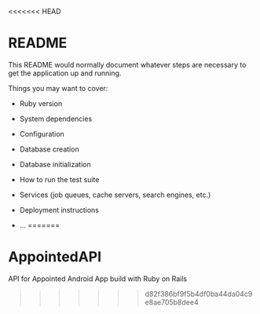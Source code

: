 <<<<<<< HEAD
# README

This README would normally document whatever steps are necessary to get the
application up and running.

Things you may want to cover:

* Ruby version

* System dependencies

* Configuration

* Database creation

* Database initialization

* How to run the test suite

* Services (job queues, cache servers, search engines, etc.)

* Deployment instructions

* ...
=======
# AppointedAPI
API for Appointed Android App build with Ruby on Rails
>>>>>>> d82f386bf9f5b4df0ba44da04c9e8ae705b8dee4
